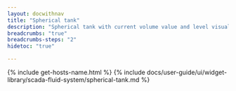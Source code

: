 ```yaml
---
layout: docwithnav
title: "Spherical tank"
description: "Spherical tank with current volume value and level visualizations."
breadcrumbs: "true"
breadcrumbs-steps: "2"
hidetoc: "true"

---
```

{% include get-hosts-name.html %}
{% include docs/user-guide/ui/widget-library/scada-fluid-system/spherical-tank.md %}
